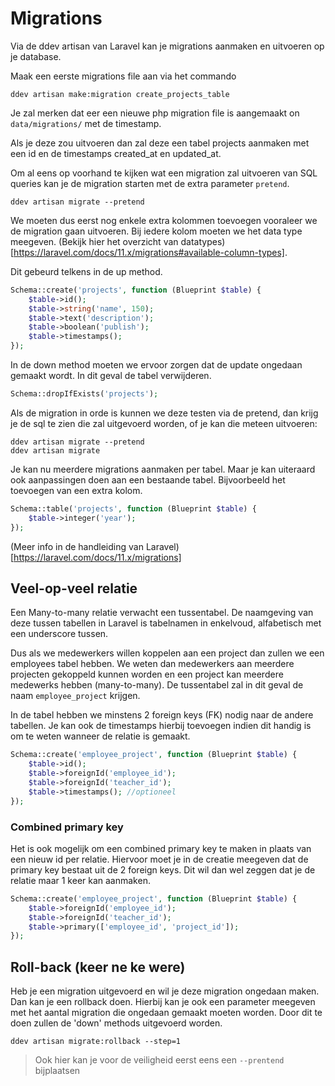 # Migrations

Via de ddev artisan van Laravel kan je migrations aanmaken en uitvoeren op je database.

Maak een eerste migrations file aan via het commando

``` shell
ddev artisan make:migration create_projects_table
```

Je zal merken dat eer een nieuwe php migration file is aangemaakt on `data/migrations/` met de timestamp.

Als je deze zou uitvoeren dan zal deze een tabel projects aanmaken met een id en de timestamps created_at en updated_at.

Om al eens op voorhand te kijken wat een migration zal uitvoeren van SQL queries kan je de migration starten met de extra parameter `pretend`.

``` shell
ddev artisan migrate --pretend
```

We moeten dus eerst nog enkele extra kolommen toevoegen vooraleer we de migration gaan uitvoeren. Bij iedere kolom moeten we het data type meegeven. (Bekijk hier het overzicht van datatypes)[https://laravel.com/docs/11.x/migrations#available-column-types].

Dit gebeurd telkens in de up method.

``` php
Schema::create('projects', function (Blueprint $table) {
    $table->id();
    $table->string('name', 150);
    $table->text('description');
    $table->boolean('publish');
    $table->timestamps();
});
```

In de down method moeten we ervoor zorgen dat de update ongedaan gemaakt wordt. In dit geval de tabel verwijderen.
``` php
Schema::dropIfExists('projects');
```

Als de migration in orde is kunnen we deze testen via de pretend, dan krijg je de sql te zien die zal uitgevoerd worden, of je kan die meteen uitvoeren:

``` shell
ddev artisan migrate --pretend
ddev artisan migrate
```

Je kan nu meerdere migrations aanmaken per tabel. Maar je kan uiteraard ook aanpassingen doen aan een bestaande tabel. Bijvoorbeeld het toevoegen van een extra kolom.

``` php 
Schema::table('projects', function (Blueprint $table) {
    $table->integer('year');
});
```

(Meer info in de handleiding van Laravel)[https://laravel.com/docs/11.x/migrations]

## Veel-op-veel relatie

Een Many-to-many relatie verwacht een tussentabel. De naamgeving van deze tussen tabellen in Laravel is tabelnamen in enkelvoud, alfabetisch met een underscore tussen.

Dus als we medewerkers willen koppelen aan een project dan zullen we een employees tabel hebben. We weten dan medewerkers aan meerdere projecten gekoppeld kunnen worden en een project kan meerdere medewerks hebben (many-to-many). De tussentabel zal in dit geval de naam `employee_project` krijgen.

In de tabel hebben we minstens 2 foreign keys (FK) nodig naar de andere tabellen. Je kan ook de timestamps hierbij toevoegen indien dit handig is om te weten wanneer de relatie is gemaakt. 

``` php
Schema::create('employee_project', function (Blueprint $table) {
    $table->id();
    $table->foreignId('employee_id');
    $table->foreignId('teacher_id');
    $table->timestamps(); //optioneel
});
```
### Combined primary key

Het is ook mogelijk om een combined primary key te maken in plaats van een nieuw id per relatie. Hiervoor moet je in de creatie meegeven dat de primary key bestaat uit de 2 foreign keys. Dit wil dan wel zeggen dat je de relatie maar 1 keer kan aanmaken.

``` php
Schema::create('employee_project', function (Blueprint $table) {
    $table->foreignId('employee_id');
    $table->foreignId('teacher_id');
    $table->primary(['employee_id', 'project_id']);
});
```

## Roll-back (keer ne ke were)

Heb je een migration uitgevoerd en wil je deze migration ongedaan maken. Dan kan je een rollback doen. Hierbij kan je ook een parameter meegeven met het aantal migration die ongedaan gemaakt moeten worden. Door dit te doen zullen de 'down' methods uitgevoerd worden.

```
ddev artisan migrate:rollback --step=1
```

> Ook hier kan je voor de veiligheid eerst eens een `--prentend` bijplaatsen
